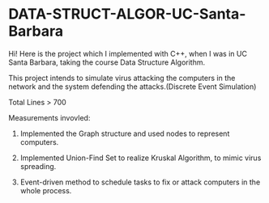 # DATA-STRUCT-ALGOR-UC-Santa-Barbara
Hi! Here is the project which I implemented with C++, when I was in UC Santa Barbara, taking the course Data Structure Algorithm.

This project intends to simulate virus attacking the computers in the network and the system defending the attacks.(Discrete Event Simulation)

Total Lines > 700

Measurements invovled:
1. Implemented the Graph structure and used nodes to represent computers.

2. Implemented Union-Find Set to realize Kruskal Algorithm, to mimic virus spreading.

3. Event-driven method to schedule tasks to fix or attack computers in the whole process.


